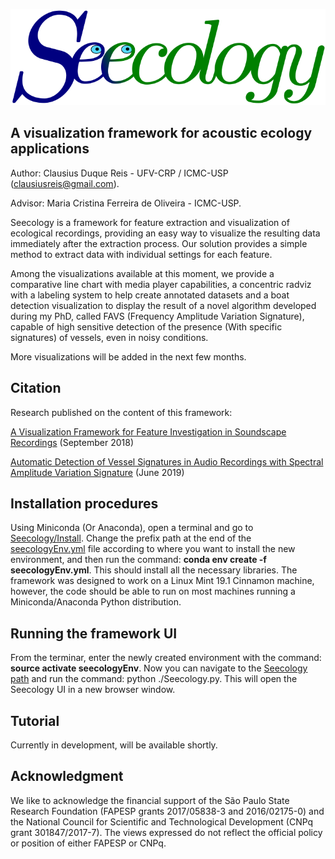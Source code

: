 ![alt text](https://github.com/clausiusreis/Seecology/blob/master/Seecology/static/images/Seecology.png?raw=true)

## A visualization framework for acoustic ecology applications

Author: Clausius Duque Reis - UFV-CRP / ICMC-USP (clausiusreis@gmail.com).

Advisor: Maria Cristina Ferreira de Oliveira - ICMC-USP.

Seecology is a framework for feature extraction and visualization of ecological recordings, providing an easy way to visualize the resulting data immediately after the extraction process. Our solution provides a simple method to extract data with individual settings for each feature.

Among the visualizations available at this moment, we provide a comparative line chart with media player capabilities, a concentric radviz with a labeling system to help create annotated datasets and a boat detection visualization to display the result of a novel algorithm developed during my PhD, called FAVS (Frequency Amplitude Variation Signature), capable of high sensitive detection of the presence (With specific signatures) of vessels, even in noisy conditions.

More visualizations will be added in the next few months.

## Citation
Research published on the content of this framework:

[A Visualization Framework for Feature Investigation in Soundscape Recordings](https://www.researchgate.net/publication/327390554_A_Visualization_Framework_for_Feature_Investigation_in_Soundscape_Recordings) (September 2018)

[Automatic Detection of Vessel Signatures in Audio Recordings with Spectral Amplitude Variation Signature](https://www.researchgate.net/publication/334057825_Automatic_Detection_of_Vessel_Signatures_in_Audio_Recordings_with_Spectral_Amplitude_Variation_Signature) (June 2019)

## Installation procedures
Using Miniconda (Or Anaconda), open a terminal and go to [Seecology/Install](https://github.com/clausiusreis/Seecology/blob/master/Seecology/Install/). Change the prefix path at the end of the [seecologyEnv.yml](https://github.com/clausiusreis/Seecology/blob/master/Seecology/Install/seecologyEnv.yml) file according to where you want to install the new environment, and then run the command: **conda env create -f seecologyEnv.yml**. This should install all the necessary libraries. The framework was designed to work on a Linux Mint 19.1 Cinnamon machine, however, the code should be able to run on most machines running a Miniconda/Anaconda Python distribution.

## Running the framework UI
From the terminar, enter the newly created environment with the command: **source activate seecologyEnv**. Now you can navigate to the [Seecology path](https://github.com/clausiusreis/Seecology/tree/master/Seecology) and run the command: python ./Seecology.py. This will open the Seecology UI in a new browser window.

## Tutorial
Currently in development, will be available shortly. 

## Acknowledgment
We like to acknowledge the financial support of the São Paulo State Research Foundation (FAPESP grants 2017/05838-3 and 2016/02175-0) and the National Council for Scientific and Technological Development (CNPq grant 301847/2017-7). The views expressed do not reflect the official policy or position of either FAPESP or CNPq.
